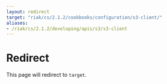 ```yaml
---
layout: redirect
target: "riak/cs/2.1.2/cookbooks/configuration/s3-client/"
aliases:
- /riak/cs/2.1.2/developing/apis/s3/s3-client
---
```


# Redirect

This page will redirect to `target`.

